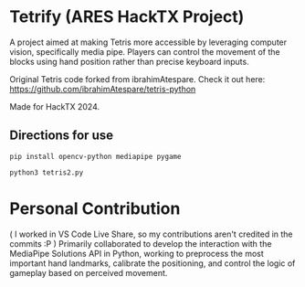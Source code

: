 # Tetrify (ARES HackTX Project)
 
A project aimed at making Tetris more accessible by leveraging computer vision, specifically media
pipe. Players can control the movement of the blocks using hand position rather than precise
keyboard inputs. 

Original Tetris code forked from ibrahimAtespare. Check it out here: https://github.com/ibrahimAtespare/tetris-python

Made for HackTX 2024.

## Directions for use
`pip install opencv-python mediapipe pygame`

`python3 tetris2.py`

# Personal Contribution
( I worked in VS Code Live Share, so my contributions aren't credited in the commits :P )
Primarily collaborated to develop the interaction with the MediaPipe Solutions API in Python, working to preprocess the most important hand landmarks, calibrate the positioning, and control the logic of gameplay based on perceived movement.
